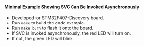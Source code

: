 #### Minimal Example Showing SVC Can Be Invoked Asynchronously
- Developed for STM32F407-Discovery board.
- Run `make` to build the code example.
- Run `make burn` to flash it onto the board.
- If SVC is invoked asynchronously, the red LED will turn on.
- If not, the green LED will blink.
